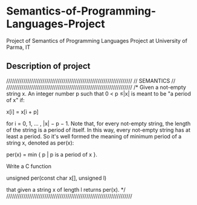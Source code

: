# Semantics-of-Programming-Languages-Project
Project of Semantics of Programming Languages Project at University of Parma, IT

## Description of project

//////////////////////////////////////////////////////////////////
//                          SEMANTICS                          //
//////////////////////////////////////////////////////////////////
/* Given a not-empty string x.  An integer number p such that
0 < p ≤|x| is meant to be "a period of x" if:

  x[i] = x[i + p]

for i = 0, 1, ... , |x| − p − 1.
Note that, for every not-empty string,  the length of the string
is a period of itself.  In this way, every not-empty string
has at least a period.  So it's well formed the meaning of minimum
period of a string x, denoted as per(x):

  per(x) = min { p | p is a period of x }.

Write a C function 

   unsigned per(const char x[], unsigned l)

that given a string x of length l returns per(x). */
//////////////////////////////////////////////////////////////////
